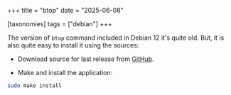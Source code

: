 +++
title = "btop"
date = "2025-06-08"

[taxonomies]
tags = ["debian"]
+++

The version of `btop` command included in Debian 12 it's quite old. But, it is also
quite easy to install it using the sources:

- Download source for last release from [GitHub](https://github.com/aristocratos/btop/releases).

- Make and install the application:

```bash
sudo make install
```

